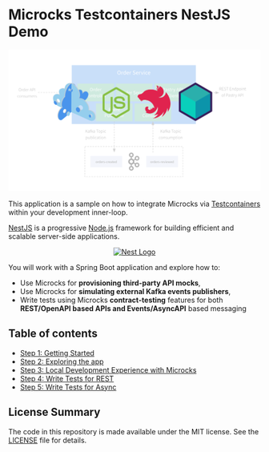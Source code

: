 # Microcks Testcontainers NestJS Demo

![Microcks Testcontainers Node/NestJS demo](./assets/microcks-testcontainers-node-nest-demo.png)

This application is a sample on how to integrate Microcks via  [Testcontainers]([https://www.testcontainers.com]) within your development inner-loop.

[NestJS](https://nestjs.com/) is a progressive <a href="http://nodejs.org" target="_blank">Node.js</a> framework for building efficient and scalable server-side applications.

<p align="center">
  <a href="http://nestjs.com/" target="blank"><img src="https://nestjs.com/img/logo-small.svg" width="100" alt="Nest Logo" /></a>
</p>

You will work with a Spring Boot application and explore how to:
* Use Microcks for **provisioning third-party API mocks**,
* Use Microcks for **simulating external Kafka events publishers**,
* Write tests using Microcks **contract-testing** features for both **REST/OpenAPI based APIs and Events/AsyncAPI** based messaging

## Table of contents

* [Step 1: Getting Started](step-1-getting-started.md)
* [Step 2: Exploring the app](step-2-exploring-the-app.md)
* [Step 3: Local Development Experience with Microcks](step-3-local-development-experience.md)
* [Step 4: Write Tests for REST](step-4-write-rest-tests.md)
* [Step 5: Write Tests for Async](step-5-write-async-tests.md)

## License Summary

The code in this repository is made available under the MIT license. See the [LICENSE](LICENSE) file for details.
